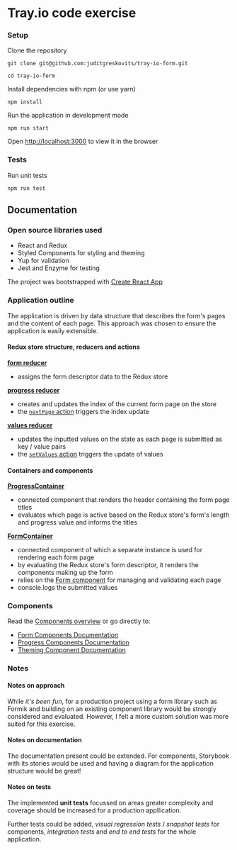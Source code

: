 # Tray.io code exercise

### Setup

Clone the repository

```
git clone git@github.com:juditgreskovits/tray-io-form.git

cd tray-io-form
```

Install dependencies with npm (or use yarn)

```
npm install
```

Run the application in development mode

```
npm run start
```

Open [http://localhost:3000](http://localhost:3000) to view it in the browser

### Tests

Run unit tests

```
npm run test
```

## Documentation

### Open source libraries used

- React and Redux
- Styled Components for styling and theming
- Yup for validation
- Jest and Enzyme for testing

The project was bootstrapped with [Create React App](https://github.com/facebook/create-react-app)

### Application outline

The application is driven by data structure that describes the form's pages and the content of each page. This approach was chosen to ensure the application is easily extensible.

#### Redux store structure, reducers and actions

[**form reducer**](src/reducers/form.ts)

- assigns the form descriptor data to the Redux store

[**progress reducer**](src/reducers/progress.ts)

- creates and updates the index of the current form page on the store
- the [`nextPage` action](src/actions/progress.ts) triggers the index update

[**values reducer**](src/reducers/values.ts)

- updates the inputted values on the state as each page is submitted as key / value pairs
- the [`setValues` action](src/actions/values.ts) triggers the update of values

#### Containers and components

[**ProgressContainer**](src/containers/ProgressContainer.tsx)

- connected component that renders the header containing the form page titles
- evaluates which page is active based on the Redux store's form's length and progress value and informs the titles

[**FormContainer**](src/containers/FormContainer.tsx)

- connected component of which a separate instance is used for rendering each form page
- by evaluating the Redux store's form descriptor, it renders the components making up the form
- relies on the [Form component](src/components/form/Form.tsx) for managing and validating each page
- console.logs the submitted values

### Components

Read the [Components overview](src/components/README.md) or go directly to:

- [Form Components Documentation](src/components/form/README.md)
- [Progress Components Documentation](src/components/progress/README.md)
- [Theming Component Documentation](src/components/theme/README.md)

### Notes

#### Notes on approach

While _it's been fun_, for a production project using a form library such as Formik and building on an existing component library would be strongly considered and evaluated. However, I felt a more custom solution was more suited for this exercise.

#### Notes on documentation

The documentation present could be extended. For components, Storybook with its stories would be used and having a diagram for the application structure would be great!

#### Notes on tests

The implemented **unit tests** focussed on areas greater complexity and coverage should be increased for a production appllication.

Further tests could be added, _visual regression tests_ / _snapshot tests_ for components, _integration tests_ and _end to end tests_ for the whole application.
